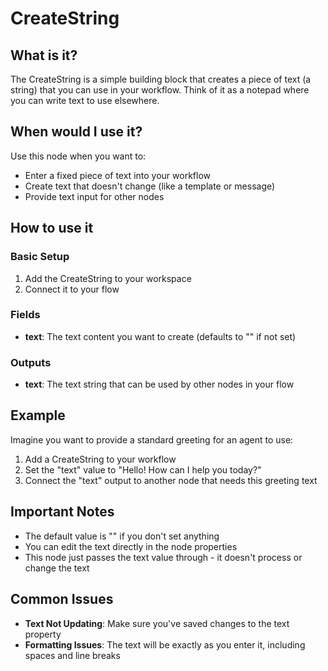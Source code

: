 # CreateString

## What is it?

The CreateString is a simple building block that creates a piece of text (a string) that you can use in your workflow. Think of it as a notepad where you can write text to use elsewhere.

## When would I use it?

Use this node when you want to:

- Enter a fixed piece of text into your workflow
- Create text that doesn't change (like a template or message)
- Provide text input for other nodes

## How to use it

### Basic Setup

1. Add the CreateString to your workspace
1. Connect it to your flow

### Fields

- **text**: The text content you want to create (defaults to "<Empty>" if not set)

### Outputs

- **text**: The text string that can be used by other nodes in your flow

## Example

Imagine you want to provide a standard greeting for an agent to use:

1. Add a CreateString to your workflow
1. Set the "text" value to "Hello! How can I help you today?"
1. Connect the "text" output to another node that needs this greeting text

## Important Notes

- The default value is "<Empty>" if you don't set anything
- You can edit the text directly in the node properties
- This node just passes the text value through - it doesn't process or change the text

## Common Issues

- **Text Not Updating**: Make sure you've saved changes to the text property
- **Formatting Issues**: The text will be exactly as you enter it, including spaces and line breaks

